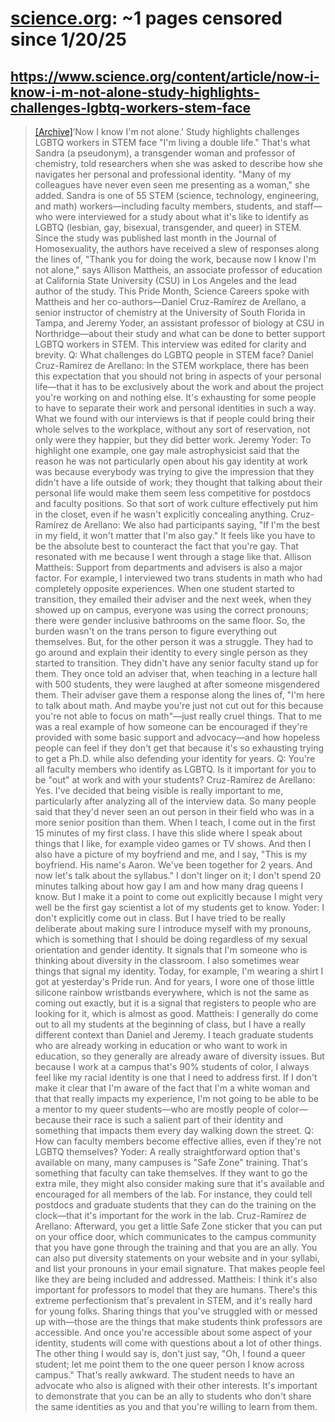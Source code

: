 



# [science.org](science.org): ~1 pages censored since 1/20/25

## https://www.science.org/content/article/now-i-know-i-m-not-alone-study-highlights-challenges-lgbtq-workers-stem-face


> [[Archive]](https://web.archive.org/web/20240000000000*/https://www.science.org/content/article/now-i-know-i-m-not-alone-study-highlights-challenges-lgbtq-workers-stem-face)‘Now I know I'm not alone.' Study highlights challenges LGBTQ workers in STEM face "I'm living a double life." That's what Sandra (a pseudonym), a transgender woman and professor of chemistry, told researchers when she was asked to describe how she navigates her personal and professional identity. "Many of my colleagues have never even seen me presenting as a woman," she added. Sandra is one of 55 STEM (science, technology, engineering, and math) workers—including faculty members, students, and staff—who were interviewed for a study about what it's like to identify as LGBTQ (lesbian, gay, bisexual, transgender, and queer) in STEM. Since the study was published last month in the Journal of Homosexuality, the authors have received a slew of responses along the lines of, "Thank you for doing the work, because now I know I'm not alone," says Allison Mattheis, an associate professor of education at California State University (CSU) in Los Angeles and the lead author of the study. This Pride Month, Science Careers spoke with Mattheis and her co-authors—Daniel Cruz-Ramírez de Arellano, a senior instructor of chemistry at the University of South Florida in Tampa, and Jeremy Yoder, an assistant professor of biology at CSU in Northridge—about their study and what can be done to better support LGBTQ workers in STEM. This interview was edited for clarity and brevity. Q: What challenges do LGBTQ people in STEM face? Daniel Cruz-Ramírez de Arellano: In the STEM workplace, there has been this expectation that you should not bring in aspects of your personal life—that it has to be exclusively about the work and about the project you're working on and nothing else. It's exhausting for some people to have to separate their work and personal identities in such a way. What we found with our interviews is that if people could bring their whole selves to the workplace, without any sort of reservation, not only were they happier, but they did better work. Jeremy Yoder: To highlight one example, one gay male astrophysicist said that the reason he was not particularly open about his gay identity at work was because everybody was trying to give the impression that they didn't have a life outside of work; they thought that talking about their personal life would make them seem less competitive for postdocs and faculty positions. So that sort of work culture effectively put him in the closet, even if he wasn't explicitly concealing anything. Cruz-Ramírez de Arellano: We also had participants saying, "If I'm the best in my field, it won't matter that I'm also gay." It feels like you have to be the absolute best to counteract the fact that you're gay. That resonated with me because I went through a stage like that. Allison Mattheis: Support from departments and advisers is also a major factor. For example, I interviewed two trans students in math who had completely opposite experiences. When one student started to transition, they emailed their adviser and the next week, when they showed up on campus, everyone was using the correct pronouns; there were gender inclusive bathrooms on the same floor. So, the burden wasn't on the trans person to figure everything out themselves. But, for the other person it was a struggle. They had to go around and explain their identity to every single person as they started to transition. They didn't have any senior faculty stand up for them. They once told an adviser that, when teaching in a lecture hall with 500 students, they were laughed at after someone misgendered them. Their adviser gave them a response along the lines of, "I'm here to talk about math. And maybe you're just not cut out for this because you're not able to focus on math"—just really cruel things. That to me was a real example of how someone can be encouraged if they're provided with some basic support and advocacy—and how hopeless people can feel if they don't get that because it's so exhausting trying to get a Ph.D. while also defending your identity for years. Q: You're all faculty members who identify as LGBTQ. Is it important for you to be "out" at work and with your students? Cruz-Ramírez de Arellano: Yes. I've decided that being visible is really important to me, particularly after analyzing all of the interview data. So many people said that they'd never seen an out person in their field who was in a more senior position than them. When I teach, I come out in the first 15 minutes of my first class. I have this slide where I speak about things that I like, for example video games or TV shows. And then I also have a picture of my boyfriend and me, and I say, "This is my boyfriend. His name's Aaron. We've been together for 2 years. And now let's talk about the syllabus." I don't linger on it; I don't spend 20 minutes talking about how gay I am and how many drag queens I know. But I make it a point to come out explicitly because I might very well be the first gay scientist a lot of my students get to know. Yoder: I don't explicitly come out in class. But I have tried to be really deliberate about making sure I introduce myself with my pronouns, which is something that I should be doing regardless of my sexual orientation and gender identity. It signals that I'm someone who is thinking about diversity in the classroom. I also sometimes wear things that signal my identity. Today, for example, I'm wearing a shirt I got at yesterday's Pride run. And for years, I wore one of those little silicone rainbow wristbands everywhere, which is not the same as coming out exactly, but it is a signal that registers to people who are looking for it, which is almost as good. Mattheis: I generally do come out to all my students at the beginning of class, but I have a really different context than Daniel and Jeremy. I teach graduate students who are already working in education or who want to work in education, so they generally are already aware of diversity issues. But because I work at a campus that's 90% students of color, I always feel like my racial identity is one that I need to address first. If I don't make it clear that I'm aware of the fact that I'm a white woman and that that really impacts my experience, I'm not going to be able to be a mentor to my queer students—who are mostly people of color—because their race is such a salient part of their identity and something that impacts them every day walking down the street. Q: How can faculty members become effective allies, even if they're not LGBTQ themselves? Yoder: A really straightforward option that's available on many, many campuses is "Safe Zone" training. That's something that faculty can take themselves. If they want to go the extra mile, they might also consider making sure that it's available and encouraged for all members of the lab. For instance, they could tell postdocs and graduate students that they can do the training on the clock—that it's important for the work in the lab. Cruz-Ramírez de Arellano: Afterward, you get a little Safe Zone sticker that you can put on your office door, which communicates to the campus community that you have gone through the training and that you are an ally. You can also put diversity statements on your website and in your syllabi, and list your pronouns in your email signature. That makes people feel like they are being included and addressed. Mattheis: I think it's also important for professors to model that they are humans. There's this extreme perfectionism that's prevalent in STEM, and it's really hard for young folks. Sharing things that you've struggled with or messed up with—those are the things that make students think professors are accessible. And once you're accessible about some aspect of your identity, students will come with questions about a lot of other things. The other thing I would say is, don't just say, "Oh, I found a queer student; let me point them to the one queer person I know across campus." That's really awkward. The student needs to have an advocate who also is aligned with their other interests. It's important to demonstrate that you can be an ally to students who don't share the same identities as you and that you're willing to learn from them.